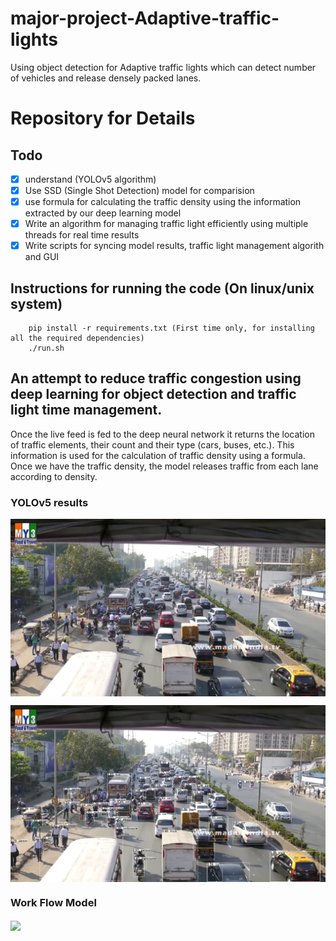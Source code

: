 # major-project-Adaptive-traffic-lights
Using object detection for Adaptive traffic lights which can detect number of vehicles and release densely packed lanes.

# Repository for Details

## Todo

- [x] understand (YOLOv5 algorithm)
- [X] Use SSD (Single Shot Detection) model for comparision
- [x] use formula for calculating the traffic density using the information extracted by our deep learning model
- [x] Write an algorithm for managing traffic light efficiently using multiple threads for real time results
- [x] Write scripts for syncing model results, traffic light management algorith and GUI 

## Instructions for running the code (On linux/unix system)

```
	pip install -r requirements.txt (First time only, for installing all the required dependencies)
	./run.sh
```


## An attempt to reduce traffic congestion using deep learning for object detection and traffic light time management.

Once the live feed is fed to the deep neural network it returns the location of traffic elements, their count and their type (cars, buses, etc.). This information is used for the calculation of traffic density using a formula. Once we have the traffic density, the model releases traffic from each lane according to density.



### YOLOv5 results

<img
	src=./east.jpg
	align="center"
/>

<img
	src=./east_bbox.jpg
	align="center"
/>

### Work Flow Model

<img
	src=./model.JPG
	align="center"
/>
